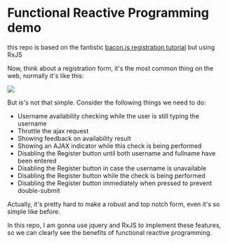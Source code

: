 # Functional Reactive Programming demo



this repo is based on the fantistic [bacon.js registration tutorial](https://baconjs.github.io/tutorials.html) but using RxJS



Now, think about a registration form, it's the most common thing on the web, normally it's like this:



![](https://raw.github.com/raimohanska/nulzzzblog/master/images/registration-form-ui.png)



But is's not that simple. Consider the following things we need to do:

- Username availability checking while the user is still typing the username
- Throttle the ajax request
- Showing feedback on availability result
- Showing an AJAX indicator while this check is being performed
- Disabling the Register button until both username and fullname have been entered
- Disabling the Register button in case the username is unavailable
- Disabling the Register button while the check is being performed
- Disabling the Register button immediately when pressed to prevent double-submit



Actually, it's pretty hard to make a robust and top notch form, even it's so simple like before.



In this repo, I am gonna use jquery and RxJS to implement these features, so we can clearly see the benefits of functional reactive programming.







